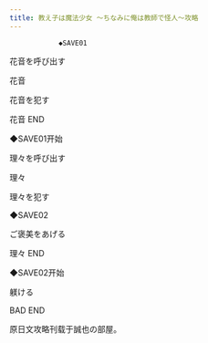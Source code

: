 ```yaml
---
title: 教え子は魔法少女 ～ちなみに俺は教師で怪人～攻略
---
```


                ◆SAVE01

花音を呼び出す

花音

花音を犯す



花音 END



◆SAVE01开始

理々を呼び出す

理々

理々を犯す

◆SAVE02

ご褒美をあげる



理々 END



◆SAVE02开始

躾ける



BAD END



原日文攻略刊载于誠也の部屋。


              
